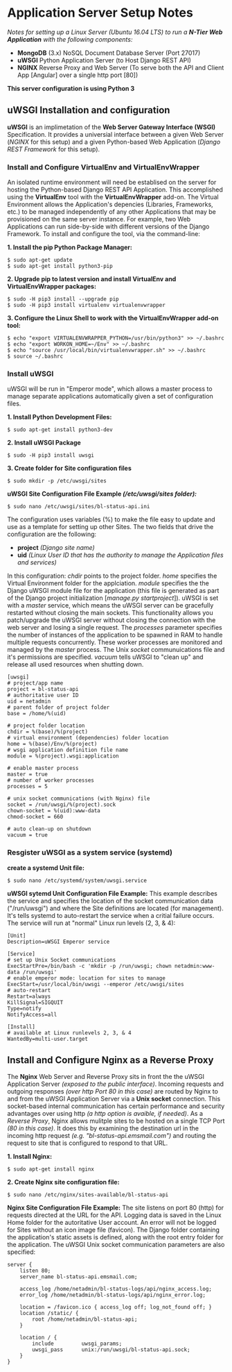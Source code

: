 # Application Server Setup Notes
*Notes for setting up a Linux Server (Ubuntu 16.04 LTS) to run a **N-Tier Web Application** with the following components:*
* **MongoDB** (3.x) NoSQL Document Database Server (Port 27017)
* **uWSGI** Python Application Server (to Host Django REST API)
* **NGINX** Reverse Proxy and Web Server (To serve both the API and Client App [Angular] over a single http port [80])

**This server configuration is using Python 3**

## uWSGI Installation and configuration
**uWSGI** is an implimetation of the **Web Server Gateway Interface (WSGI)** Specification. It provides a universial interface 
between a given Web Server (*NGINX* for this setup) and a given Python-based Web Application (*Django REST Framework* 
for this setup).

### Install and Configure VirtualEnv and VirtualEnvWrapper
An isolated runtime environment will need be establised on the server for hosting the Python-based Django REST API Application.  This accomplished using the **VirtualEnv** tool with the **VirtualEnvWrapper** add-on.  The Virtual Environment allows the Application's depencies (Libraries, Frameworks, etc.) to be managed independently of any other Applications that may be provisioned on the same server instance. For example, two Web Applications can run side-by-side with different versions of the Django Framework. To install and configure the tool, via the command-line:

**1. Install the pip Python Package Manager:**
```
$ sudo apt-get update
$ sudo apt-get install python3-pip
```

**2. Upgrade pip to latest version and install VirtualEnv and VirtualEnvWrapper packages:**
```
$ sudo -H pip3 install --upgrade pip
$ sudo -H pip3 install virtualenv virtualenvwrapper
```

**3. Configure the Linux Shell to work with the VirtualEnvWrapper add-on tool:**
```
$ echo "export VIRTUALENVWRAPPER_PYTHON=/usr/bin/python3" >> ~/.bashrc
$ echo "export WORKON_HOME=~/Env" >> ~/.bashrc
$ echo "source /usr/local/bin/virtualenvwrapper.sh" >> ~/.bashrc
$ source ~/.bashrc
```
### Install uWSGI
uWSGI will be run in "Emperor mode", which allows a master process to manage separate applications automatically given a set of configuration files.

**1. Install Python Development Files:**
```
$ sudo apt-get install python3-dev
```
**2. Install uWSGI Package**
```
$ sudo -H pip3 install uwsgi
```
**3. Create folder for Site configuration files**
```
$ sudo mkdir -p /etc/uwsgi/sites
```
**uWSGI Site Configuration File Example *(/etc/uwsgi/sites folder):***
```
$ sudo nano /etc/uwsgi/sites/bl-status-api.ini
```

The configuration uses variables (%) to make the file easy to update and use as a template for setting up other Sites.  The two fields that drive the configuration are the following: 

* **project** *(Django site name)* 
* **uid** *(Linux User ID that has the authority to manage the Application files and services)*

In this configuration: *chdir* points to the project folder. *home* specifies the Virtual Environment folder for the applciation. *module* specifies the the Django uWSGI module file for the application (this file is generated as part of the Django project initialization [*manage.py startproject*]).  uWSGI is set with a *master* service, which means the uWSGI server can be gracefully restarted without closing the main sockets. This functionality allows you patch/upgrade the uWSGI server without closing the connection with the web server and losing a single request. The *processes* parameter specifies the number of instances of the application to be spawned in RAM to handle multiple requests concurrently.  These worker processes are monitored and managed by the *master* process. The Unix *socket* communuications file and it's permissions are specified.  *vacuum* tells uWSGI to "clean up" and release all used resources when shutting down.
```
[uwsgi]
# project/app name
project = bl-status-api
# authoritative user ID
uid = netadmin
# parent folder of project folder
base = /home/%(uid)

# project folder location
chdir = %(base)/%(project)
# virtual environment (dependencies) folder location
home = %(base)/Env/%(project)
# wsgi application definition file name
module = %(project).wsgi:application

# enable master process
master = true
# number of worker processes
processes = 5

# unix socket communications (with Nginx) file
socket = /run/uwsgi/%(project).sock
chown-socket = %(uid):www-data
chmod-socket = 660

# auto clean-up on shutdown
vacuum = true
```

### Resgister uWSGI as a system service (systemd)

**create a systemd Unit file:**
```
$ sudo nano /etc/systemd/system/uwsgi.service
```

**uWSGI sytemd Unit Configuration File Example:**
This example describes the service and specifies the location of the socket communication data ("/run/uwsgi") and where the Site definitions are located (for management). It's tells systemd to auto-restart the service when a critial failure occurs.  The service will run at "normal" Linux run levels (2, 3, & 4):
```
[Unit]
Description=uWSGI Emperor service

[Service]
# set up Unix Socket communications
ExecStartPre=/bin/bash -c 'mkdir -p /run/uwsgi; chown netadmin:www-data /run/uwsgi'
# enable emperor mode: location for sites to manage
ExecStart=/usr/local/bin/uwsgi --emperor /etc/uwsgi/sites
# auto-restart
Restart=always
KillSignal=SIGQUIT
Type=notify
NotifyAccess=all

[Install]
# available at Linux runlevels 2, 3, & 4
WantedBy=multi-user.target
```

## Install and Configure Nginx as a Reverse Proxy
The **Nginx** Web Server and Reverse Proxy sits in front the the uWSGI Application Server *(exposed to the public interface)*. Incoming requests and outgoing responses *(over http Port 80 in this case)* are routed by Nginx to and from the uWSGI Application Server via a **Unix socket** connection.  This socket-based internal communication has certain performance and security advantages over using http *(a http option is avaible, if needed)*.  As a *Reverse Proxy*, Nginx allows mulitple sites to be hosted on a single TCP Port *(80 in this case)*. It does this by examining the destination url in the incoming http request *(e.g. "bl-status-api.emsmail.com")* and routing the request to site that is configured to respond to that URL. 

**1. Install Nginx:**
```
$ sudo apt-get install nginx
```

**2. Create Nginx site configuration file:**
```
$ sudo nano /etc/nginx/sites-available/bl-status-api
```

**Nginx Site Configuration File Example:**
The site listens on port 80 (http) for requests directed at the URL for the API. Logging data is saved in the Linux Home folder for the autoritative User account.  An error will not be logged for Sites without an icon image file (favicon).  The Django folder containing the application's static assets is defined, along with the root entry folder for the application. The uWSGI Unix socket communication parameters are also specified:
```
server {
    listen 80;
    server_name bl-status-api.emsmail.com;
    
    access_log /home/netadmin/bl-status-logs/api/nginx_access.log;
    error_log /home/netadmin/bl-status-logs/api/nginx_error.log;

    location = /favicon.ico { access_log off; log_not_found off; }
    location /static/ {
        root /home/netadmin/bl-status-api;
    }

    location / {
        include         uwsgi_params;
        uwsgi_pass      unix:/run/uwsgi/bl-status-api.sock;
    }
}
```

